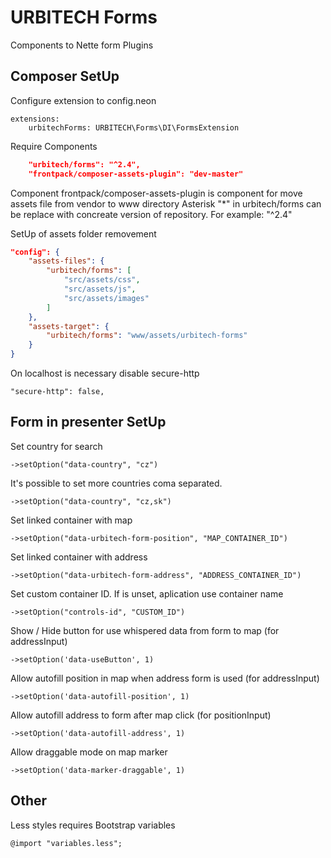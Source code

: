# URBITECH Forms

Components to Nette form Plugins

## Composer SetUp

Configure extension to config.neon

    extensions:
    	urbitechForms: URBITECH\Forms\DI\FormsExtension

Require Components

```json
	"urbitech/forms": "^2.4",
	"frontpack/composer-assets-plugin": "dev-master"
```

Component frontpack/composer-assets-plugin is component for move assets file from vendor to www directory
Asterisk "\*" in urbitech/forms can be replace with concreate version of repository. For example: "^2.4"

SetUp of assets folder removement

```json
"config": {
	"assets-files": {
		"urbitech/forms": [
			"src/assets/css",
			"src/assets/js",
			"src/assets/images"
		]
	},
	"assets-target": {
		"urbitech/forms": "www/assets/urbitech-forms"
	}
}
```

On localhost is necessary disable secure-http

    "secure-http": false,

## Form in presenter SetUp

Set country for search

    ->setOption("data-country", "cz")

It's possible to set more countries coma separated.

    ->setOption("data-country", "cz,sk")

Set linked container with map

    ->setOption("data-urbitech-form-position", "MAP_CONTAINER_ID")

Set linked container with address

    ->setOption("data-urbitech-form-address", "ADDRESS_CONTAINER_ID")

Set custom container ID. If is unset, aplication use container name

    ->setOption("controls-id", "CUSTOM_ID")

Show / Hide button for use whispered data from form to map (for addressInput)

    ->setOption('data-useButton', 1)

Allow autofill position in map when address form is used (for addressInput)

    ->setOption('data-autofill-position', 1)

Allow autofill address to form after map click (for positionInput)

    ->setOption('data-autofill-address', 1)

Allow draggable mode on map marker

    ->setOption('data-marker-draggable', 1)

## Other

Less styles requires Bootstrap variables

    @import "variables.less";
